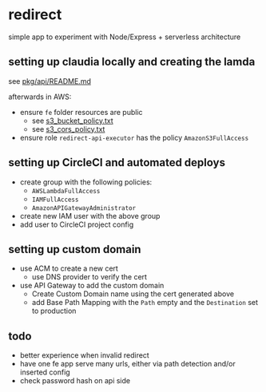 # redirect

simple app to experiment with Node/Express + serverless architecture

## setting up claudia locally and creating the lamda

see [pkg/api/README.md](/pkg/api/README.md)

afterwards in AWS:

- ensure `fe` folder resources are public
  - see [s3_bucket_policy.txt](/s3_bucket_policy.txt)
  - see [s3_cors_policy.txt](/s3_cors_policy.txt)
- ensure role `redirect-api-executor` has the policy `AmazonS3FullAccess`

## setting up CircleCI and automated deploys

- create group with the following policies:
  - `AWSLambdaFullAccess`
  - `IAMFullAccess`
  - `AmazonAPIGatewayAdministrator`
- create new IAM user with the above group
- add user to CircleCI project config

## setting up custom domain

- use ACM to create a new cert
  - use DNS provider to verify the cert
- use API Gateway to add the custom domain
  - Create Custom Domain name using the cert generated above
  - add Base Path Mapping with the `Path` empty and the `Destination` set to production

## todo

- better experience when invalid redirect
- have one fe app serve many urls, either via path detection and/or inserted config
- check password hash on api side
